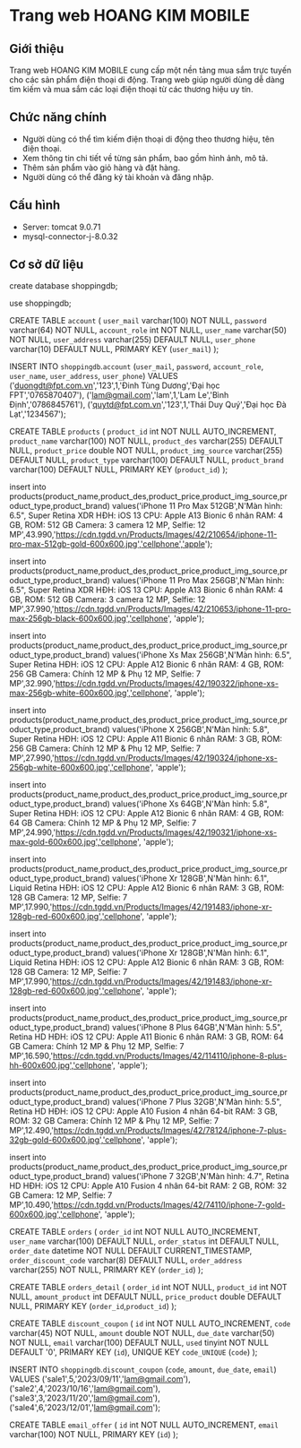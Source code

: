 # Trang web HOANG KIM MOBILE

## Giới thiệu
Trang web HOANG KIM MOBILE cung cấp một nền tảng mua sắm trực tuyến cho các sản phẩm điện thoại di động.
Trang web giúp người dùng dễ dàng tìm kiếm và mua sắm các loại điện thoại từ các thương hiệu uy tín.

## Chức năng chính
- Người dùng có thể tìm kiếm điện thoại di động theo thương hiệu, tên điện thoại.
- Xem thông tin chi tiết về từng sản phẩm, bao gồm hình ảnh, mô tả.
- Thêm sản phẩm vào giỏ hàng và đặt hàng.
- Người dùng có thể đăng ký tài khoản và đăng nhập.

## Cấu hình
- Server: tomcat 9.0.71
- mysql-connector-j-8.0.32

## Cơ sở dữ liệu
create database shoppingdb;

use shoppingdb;

CREATE TABLE `account` (
  `user_mail` varchar(100) NOT NULL,
  `password` varchar(64) NOT NULL,
  `account_role` int NOT NULL,
  `user_name` varchar(50) NOT NULL,
  `user_address` varchar(255) DEFAULT NULL,
  `user_phone` varchar(10) DEFAULT NULL,
  PRIMARY KEY (`user_mail`)
);

INSERT INTO `shoppingdb`.`account`
(`user_mail`,
`password`,
`account_role`,
`user_name`,
`user_address`,
`user_phone`)
VALUES
('duongdt@fpt.com.vn','123',1,'Đinh Tùng Dương','Đại học FPT','0765870407'),
('lam@gmail.com','lam',1,'Lam Le','Bình Định','0786845761'),
('quytd@fpt.com.vn','123',1,'Thái Duy Quý','Đại học Đà Lạt','1234567');

CREATE TABLE `products` (
  `product_id` int NOT NULL AUTO_INCREMENT,
  `product_name` varchar(100) NOT NULL,
  `product_des` varchar(255) DEFAULT NULL,
  `product_price` double NOT NULL,
  `product_img_source` varchar(255) DEFAULT NULL,
  `product_type` varchar(100) DEFAULT NULL,
  `product_brand` varchar(100) DEFAULT NULL,
  PRIMARY KEY (`product_id`)
);

insert into products(product_name,product_des,product_price,product_img_source,product_type,product_brand)
values('iPhone 11 Pro Max 512GB',N'Màn hình: 6.5", Super Retina XDR
HĐH: iOS 13
CPU: Apple A13 Bionic 6 nhân
RAM: 4 GB, ROM: 512 GB
Camera: 3 camera 12 MP, Selfie: 12 MP',43.990,'https://cdn.tgdd.vn/Products/Images/42/210654/iphone-11-pro-max-512gb-gold-600x600.jpg','cellphone','apple');

insert into  products(product_name,product_des,product_price,product_img_source,product_type,product_brand)
values('iPhone 11 Pro Max 256GB',N'Màn hình: 6.5", Super Retina XDR
HĐH: iOS 13
CPU: Apple A13 Bionic 6 nhân
RAM: 4 GB, ROM: 512 GB
Camera: 3 camera 12 MP, Selfie: 12 MP',37.990,'https://cdn.tgdd.vn/Products/Images/42/210653/iphone-11-pro-max-256gb-black-600x600.jpg','cellphone',
'apple');

insert into products(product_name,product_des,product_price,product_img_source,product_type,product_brand)
values('iPhone Xs Max 256GB',N'Màn hình: 6.5", Super Retina
HĐH: iOS 12
CPU: Apple A12 Bionic 6 nhân
RAM: 4 GB, ROM: 256 GB
Camera: Chính 12 MP & Phụ 12 MP, Selfie: 7 MP',32.990,'https://cdn.tgdd.vn/Products/Images/42/190322/iphone-xs-max-256gb-white-600x600.jpg','cellphone',
'apple');

insert into products(product_name,product_des,product_price,product_img_source,product_type,product_brand)
values('iPhone X 256GB',N'Màn hình: 5.8", Super Retina
HĐH: iOS 12
CPU: Apple A11 Bionic 6 nhân
RAM: 3 GB, ROM: 256 GB
Camera: Chính 12 MP & Phụ 12 MP, Selfie: 7 MP',27.990,'https://cdn.tgdd.vn/Products/Images/42/190324/iphone-xs-256gb-white-600x600.jpg','cellphone',
'apple');

insert into products(product_name,product_des,product_price,product_img_source,product_type,product_brand)
values('iPhone Xs 64GB',N'Màn hình: 5.8", Super Retina
HĐH: iOS 12
CPU: Apple A12 Bionic 6 nhân
RAM: 4 GB, ROM: 64 GB
Camera: Chính 12 MP & Phụ 12 MP, Selfie: 7 MP',24.990,'https://cdn.tgdd.vn/Products/Images/42/190321/iphone-xs-max-gold-600x600.jpg','cellphone',
'apple');

insert into products(product_name,product_des,product_price,product_img_source,product_type,product_brand)
values('iPhone Xr 128GB',N'Màn hình: 6.1", Liquid Retina
HĐH: iOS 12
CPU: Apple A12 Bionic 6 nhân
RAM: 3 GB, ROM: 128 GB
Camera: 12 MP, Selfie: 7 MP',17.990,'https://cdn.tgdd.vn/Products/Images/42/191483/iphone-xr-128gb-red-600x600.jpg','cellphone',
'apple');

insert into products(product_name,product_des,product_price,product_img_source,product_type,product_brand)
values('iPhone Xr 128GB',N'Màn hình: 6.1", Liquid Retina
HĐH: iOS 12
CPU: Apple A12 Bionic 6 nhân
RAM: 3 GB, ROM: 128 GB
Camera: 12 MP, Selfie: 7 MP',17.990,'https://cdn.tgdd.vn/Products/Images/42/191483/iphone-xr-128gb-red-600x600.jpg','cellphone',
'apple');

insert into products(product_name,product_des,product_price,product_img_source,product_type,product_brand)
values('iPhone 8 Plus 64GB',N'Màn hình: 5.5", Retina HD
HĐH: iOS 12
CPU: Apple A11 Bionic 6 nhân
RAM: 3 GB, ROM: 64 GB
Camera: Chính 12 MP & Phụ 12 MP, Selfie: 7 MP',16.590,'https://cdn.tgdd.vn/Products/Images/42/114110/iphone-8-plus-hh-600x600.jpg','cellphone',
'apple');

insert into products(product_name,product_des,product_price,product_img_source,product_type,product_brand)
values('iPhone 7 Plus 32GB',N'Màn hình: 5.5", Retina HD
HĐH: iOS 12
CPU: Apple A10 Fusion 4 nhân 64-bit
RAM: 3 GB, ROM: 32 GB
Camera: Chính 12 MP & Phụ 12 MP, Selfie: 7 MP',12.490,'https://cdn.tgdd.vn/Products/Images/42/78124/iphone-7-plus-32gb-gold-600x600.jpg','cellphone',
'apple');

insert into products(product_name,product_des,product_price,product_img_source,product_type,product_brand)
values('iPhone 7 32GB',N'Màn hình: 4.7", Retina HD
HĐH: iOS 12
CPU: Apple A10 Fusion 4 nhân 64-bit
RAM: 2 GB, ROM: 32 GB
Camera: 12 MP, Selfie: 7 MP',10.490,'https://cdn.tgdd.vn/Products/Images/42/74110/iphone-7-gold-600x600.jpg','cellphone',
'apple');

CREATE TABLE `orders` (
  `order_id` int NOT NULL AUTO_INCREMENT,
  `user_name` varchar(100) DEFAULT NULL,
  `order_status` int DEFAULT NULL,
  `order_date` datetime NOT NULL DEFAULT CURRENT_TIMESTAMP,
  `order_discount_code` varchar(8) DEFAULT NULL,
  `order_address` varchar(255) NOT NULL,
  PRIMARY KEY (`order_id`)
);

CREATE TABLE `orders_detail` (
  `order_id` int NOT NULL,
  `product_id` int NOT NULL,
  `amount_product` int DEFAULT NULL,
  `price_product` double DEFAULT NULL,
  PRIMARY KEY (`order_id`,`product_id`)
);

CREATE TABLE `discount_coupon` (
  `id` int NOT NULL AUTO_INCREMENT,
  `code` varchar(45) NOT NULL,
  `amount` double NOT NULL,
  `due_date` varchar(50) NOT NULL,
  `email` varchar(100) DEFAULT NULL,
  `used` tinyint NOT NULL DEFAULT '0',
  PRIMARY KEY (`id`),
  UNIQUE KEY `code_UNIQUE` (`code`)
);

INSERT INTO `shoppingdb`.`discount_coupon`
(`code`,
`amount`,
`due_date`,
`email`)
VALUES
('sale1',5,'2023/09/11','lam@gmail.com'),
('sale2',4,'2023/10/16','lam@gmail.com'),
('sale3',3,'2023/11/20','lam@gmail.com'),
('sale4',6,'2023/12/01','lam@gmail.com');

CREATE TABLE `email_offer` (
  `id` int NOT NULL AUTO_INCREMENT,
  `email` varchar(100) NOT NULL,
  PRIMARY KEY (`id`)
);
